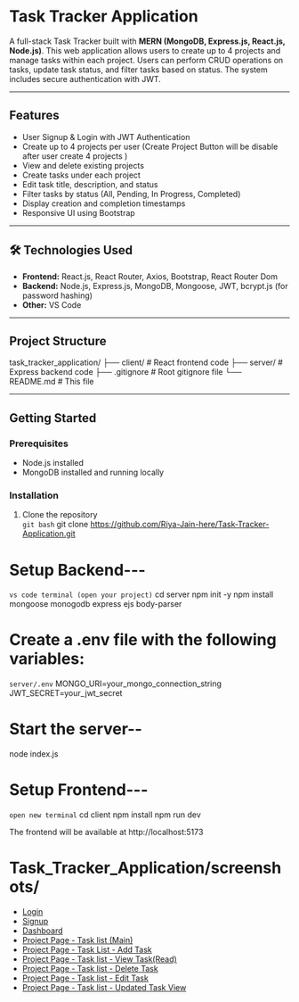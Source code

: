 # Task Tracker Application

A full-stack Task Tracker built with **MERN (MongoDB, Express.js, React.js, Node.js)**. This web application allows users to create up to 4 projects and manage tasks within each project. Users can perform CRUD operations on tasks, update task status, and filter tasks based on status. The system includes secure authentication with JWT.

---

## Features

- User Signup & Login with JWT Authentication
- Create up to 4 projects per user (Create Project Button will be disable after user create 4 projects )
- View and delete existing projects
- Create tasks under each project
- Edit task title, description, and status
- Filter tasks by status (All, Pending, In Progress, Completed)
- Display creation and completion timestamps
- Responsive UI using Bootstrap

---

## 🛠️ Technologies Used

- **Frontend:** React.js, React Router, Axios, Bootstrap, React Router Dom
- **Backend:** Node.js, Express.js, MongoDB, Mongoose, JWT, bcrypt.js (for password hashing)
- **Other:** VS Code

---

## Project Structure

task_tracker_application/
├── client/ # React frontend code
├── server/ # Express backend code
├── .gitignore # Root gitignore file
└── README.md # This file

---

## Getting Started

### Prerequisites

- Node.js installed
- MongoDB installed and running locally

### Installation

1. Clone the repository  
   `git bash`
   git clone https://github.com/Riya-Jain-here/Task-Tracker-Application.git

# Setup Backend---

`vs code terminal (open your project)`
cd server
npm init -y
npm install mongoose monogodb express ejs body-parser

# Create a .env file with the following variables:

`server/.env`
MONGO_URI=your_mongo_connection_string
JWT_SECRET=your_jwt_secret

# Start the server--

node index.js

# Setup Frontend---

`open new terminal`
cd client
npm install
npm run dev

The frontend will be available at http://localhost:5173

# Task_Tracker_Application/screenshots/

- [Login](screenshots\Login.png)
- [Signup](screenshots\Signup.png)
- [Dashboard](screenshots\dashboard.png)
- [Project Page - Task list (Main)](screenshots\TaskList.png)
- [Project Page - Task List - Add Task](screenshots\TaskListPart2.png)
- [Project Page - Task list - View Task(Read)](screenshots\TaskListPart3.png)
- [Project Page - Task list - Delete Task ](screenshots\TaskListPart4.png)
- [Project Page - Task list - Edit Task ](screenshots\TaskListPart5.png)
- [Project Page - Task list - Updated Task View ](screenshots\TaskListPart6.png)


